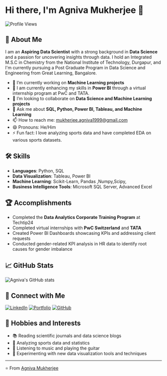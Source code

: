 # Hi there, I'm Agniva Mukherjee 👋

![Profile Views](https://komarev.com/ghpvc/?username=agnivamukherjeeofficial&color=blue)

## 🚀 About Me

I am an **Aspiring Data Scientist** with a strong background in **Data Science** and a passion for uncovering insights through data. I hold an Integrated M.S.C in Chemistry from the National Institute of Technology, Durgapur, and I'm currently pursuing a Post Graduate Program in Data Science and Engineering from Great Learning, Bangalore.

- 🔭 I’m currently working on **Machine Learning projects**
- 🌱 I am currently enhancing my skills in **Power BI** through a virtual internship program at PwC and TATA. 
- 👯 I’m looking to collaborate on **Data Science and Machine Learning projects**
- 💬 Ask me about **SQL, Python, Power BI, Tableau, and Machine Learning**
- 📫 How to reach me: [mukherjee.agniva1999@gmail.com](mailto:mukherjee.agniva1999@gmail.com)
- 😄 Pronouns: He/Him
- ⚡ Fun fact: I love analyzing sports data and have completed EDA on various sports datasets.

## 🛠️ Skills

- **Languages**: Python, SQL
- **Data Visualization**: Tableau, Power BI
- **Machine Learning**: Scikit-Learn, Pandas ,Numpy,Scipy,
- **Business Intelligence Tools**: Microsoft SQL Server, Advanced Excel

## 🏆 Accomplishments

- Completed the **Data Analytics Corporate Training Program** at Techtip24
- Completed virtual internships with **PwC Switzerland** and **TATA**
- Created Power BI Dashboards showcasing KPIs and addressing client requests
- Conducted gender-related KPI analysis in HR data to identify root causes for gender imbalance

## 📈 GitHub Stats

![Agniva's GitHub stats](https://github-readme-stats.vercel.app/api?username=agnivamukherjeeofficial&show_icons=true&theme=radical)

## 🔗 Connect with Me

[![LinkedIn](https://img.shields.io/badge/LinkedIn-Profile-blue?style=for-the-badge&logo=linkedin)](https://www.linkedin.com/in/agniva-mukherjee-2168661a8/)
[![Portfolio](https://img.shields.io/badge/Portfolio-Website-red?style=for-the-badge&logo=internet-explorer)](https://www.novypro.com/profile_about/agniva-mukherjee)
[![GitHub](https://img.shields.io/badge/GitHub-Profile-black?style=for-the-badge&logo=github)](https://github.com/agnivamukherjeeofficial)

## 🎨 Hobbies and Interests

- 📚 Reading scientific journals and data science blogs
- 🏀 Analyzing sports data and statistics
- 🎵 Listening to music and playing the guitar
- 🧪 Experimenting with new data visualization tools and techniques

---

⭐️ From [Agniva Mukherjee](https://github.com/agnivamukherjeeofficial)
